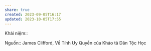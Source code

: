 ```yaml
---
share: true
created: 2023-09-05T16:17
updated: 2023-10-05T17:55
---
```

Khái niệm:: 

Nguồn:: James Clifford, Về Tính Uy Quyền của Khảo tả Dân Tộc Học